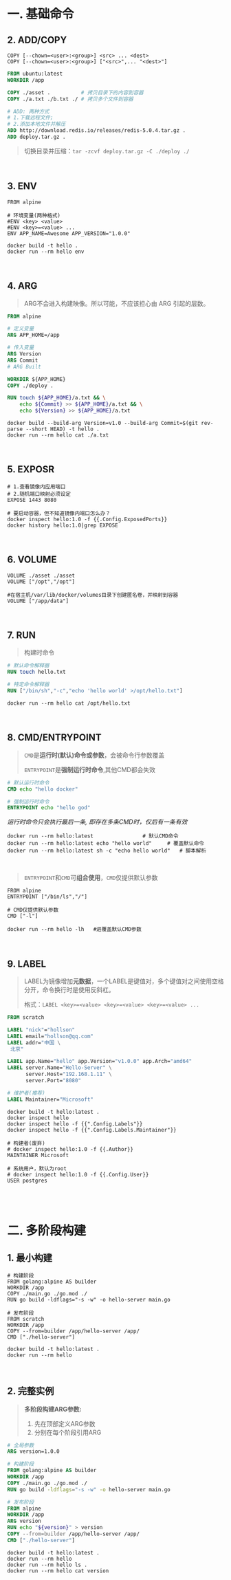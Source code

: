 

# 一. 基础命令

## 2. ADD/COPY
```shell
COPY [--chown=<user>:<group>] <src> ... <dest>
COPY [--chown=<user>:<group>] ["<src>",... "<dest>"]
```
```dockerfile
FROM ubuntu:latest
WORKDIR /app

COPY ./asset .			# 拷贝目录下的内容到容器
COPY ./a.txt ./b.txt ./	# 拷贝多个文件到容器

# ADD: 两种方式 
# 1.下载远程文件; 
# 2.添加本地文件并解压
ADD http://download.redis.io/releases/redis-5.0.4.tar.gz .
ADD deploy.tar.gz .
```
> 切换目录并压缩：`tar -zcvf deploy.tar.gz -C ./deploy ./`

<br/>

## 3. ENV
```shell
FROM alpine

# 环境变量(两种格式)
#ENV <key> <value>
#ENV <key>=<value> ...
ENV APP_NAME=Awesome APP_VERSION="1.0.0"
```
```shell
docker build -t hello .
docker run --rm hello env
```

<br/>

## 4. ARG
> ARG不会进入构建映像。所以可能，不应该担心由 ARG 引起的层数。
```dockerfile
FROM alpine

# 定义变量
ARG APP_HOME=/app

# 传入变量
ARG Version
ARG Commit
# ARG Built

WORKDIR ${APP_HOME}
COPY ./deploy .

RUN touch ${APP_HOME}/a.txt && \
    echo ${Commit} >> ${APP_HOME}/a.txt && \
    echo ${Version} >> ${APP_HOME}/a.txt
```

```shell
docker build --build-arg Version=v1.0 --build-arg Commit=$(git rev-parse --short HEAD) -t hello .
docker run --rm hello cat ./a.txt
```

<br/>

## 5. EXPOSR
```shell
# 1.查看镜像内应用端口
# 2.随机端口映射必须设定
EXPOSE 1443 8080
```
```shell
# 要启动容器，但不知道镜像内端口怎么办？
docker inspect hello:1.0 -f {{.Config.ExposedPorts}}
docker history hello:1.0|grep EXPOSE
```

<br/>



## 6. VOLUME

```shell
VOLUME ./asset ./asset
VOLUME ["/opt","/opt"]

#在宿主机/var/lib/docker/volumes目录下创建匿名卷，并映射到容器
VOLUME ["/app/data"]
```

<br/>



## 7. RUN

> 构建时命令
```dockerfile
# 默认命令解释器
RUN touch hello.txt

# 特定命令解释器
RUN ["/bin/sh","-c","echo 'hello world' >/opt/hello.txt"]
```

```shell
docker run --rm hello cat /opt/hello.txt
```



<br/>

## 8. CMD/ENTRYPOINT
> `CMD`是**运行时(默认)命令或参数**，会被命令行参数覆盖
>
> `ENTRYPOINT`是**强制运行时命令**,其他CMD都会失效

```Dockerfile
# 默认运行时命令
CMD echo "hello docker"

# 强制运行时命令
ENTRYPOINT echo "hello god"
```
_运行时命令只会执行最后一条, 即存在多条CMD时，仅后有一条有效_
```shell
docker run --rm hello:latest				# 默认CMD命令
docker run --rm hello:latest echo "hello world"		# 覆盖默认命令
docker run --rm hello:latest sh -c "echo hello world"	# 脚本解析
```
<br/>

> `ENTRYPOINT`和`CMD`可**组合使用**，`CMD`仅提供默认参数

```shell
FROM alpine
ENTRYPOINT ["/bin/ls","/"]

# CMD仅提供默认参数
CMD ["-l"]
```

```shell
docker run --rm hello -lh	#进覆盖默认CMD参数
```

<br/>



## 9. LABEL
> LABEL为镜像增加**元数据**，一个LABEL是键值对，多个键值对之间使用空格分开，命令换行时是使用反斜杠。
>
> 格式：`LABEL <key>=<value> <key>=<value> <key>=<value> ...`

```dockerfile
FROM scratch

LABEL "nick"="hollson"
LABEL email="hollson@qq.com"
LABEL addr="中国 \
 北京"

LABEL app.Name="hello" app.Version="v1.0.0" app.Arch="amd64"
LABEL server.Name="Hello-Server" \
      server.Host="192.168.1.11" \
      server.Port="8080"

# 维护者(推荐)
LABEL Maintainer="Microsoft"
```

```shell
docker build -t hello:latest .
docker inspect hello
docker inspect hello -f {{".Config.Labels"}}
docker inspect hello -f {{".Config.Labels.Maintainer"}}
```

```shell
# 构建者(废弃)
# docker inspect hello:1.0 -f {{.Author}}
MAINTAINER Microsoft

# 系统用户，默认为root
# docker inspect hello:1.0 -f {{.Config.User}}
USER postgres
```



<br/>

<br/>



# 二. 多阶段构建

## 1. 最小构建

```shell
# 构建阶段
FROM golang:alpine AS builder
WORKDIR /app
COPY ./main.go ./go.mod ./
RUN go build -ldflags="-s -w" -o hello-server main.go

# 发布阶段
FROM scratch
WORKDIR /app
COPY --from=builder /app/hello-server /app/
CMD ["./hello-server"]
```
```shell
docker build -t hello:latest .
docker run --rm hello
```

<br/>



## 2. 完整实例

> **多阶段构建ARG参数:**
>
>  1. 先在顶部定义ARG参数
>  2. 分别在每个阶段引用ARG

```dockerfile
# 全局参数
ARG version=1.0.0

# 构建阶段
FROM golang:alpine AS builder
WORKDIR /app
COPY ./main.go ./go.mod ./
RUN go build -ldflags="-s -w" -o hello-server main.go

# 发布阶段
FROM alpine
WORKDIR /app
ARG version
RUN echo "${version}" > version
COPY --from=builder /app/hello-server /app/
CMD ["./hello-server"]
```

```shell
docker build -t hello:latest .
docker run --rm hello
docker run --rm hello ls .
docker run --rm hello cat version
```

